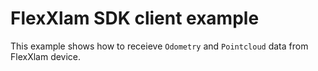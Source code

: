 # FlexXlam SDK client example
This example shows how to receieve `Odometry` and `Pointcloud` data from FlexXlam device.


